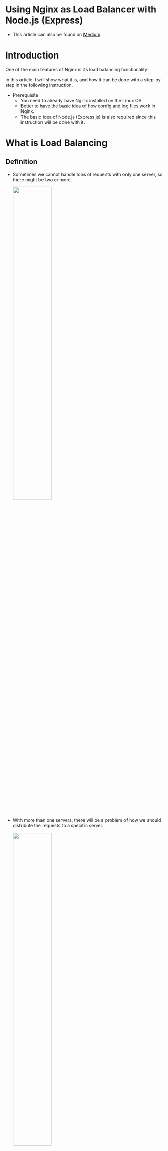 # Using Nginx as Load Balancer with Node.js (Express)

- This article can also be found on [Medium](https://philosophyotaku.medium.com/using-nginx-as-load-balancer-with-node-js-express-63b39948f737).

# Introduction

One of the main features of Nginx is its load balancing functionality.    

In this article, I will show what it is, and how it can be done with a step-by-step in the following instruction.    

- Prerequisite
    - You need to already have Nginx installed on the Linux OS.
    - Better to have the basic idea of how config and log files work in Nginx.
    - The basic idea of Node.js (Express.js) is also required since this instruction will be done with it.

# What is Load Balancing

## Definition

- Sometimes we cannot handle tons of requests with only one server, so there might be two or more.
    
	<img src="./img/load-balancing-nginx-1.jpg" width="50%">
    
- With more than one servers, there will be a problem of how we should distribute the requests to a specific server.
    
	<img src="./img/load-balancing-nginx-2.jpg" width="50%">
    
- So we use a load balancer to solve this problem.
    
	<img src="./img/load-balancing-nginx-3.jpg" width="50%">
    
- In this case, we use Nginx as a load balancer.
- We can use different algorithm to decide which server a specific request will go to.

## Algorithm

Different services or servers have their own algorithm, and I will introduce only basic ones in Nginx.

### ****Round Robin Load Balancing****

- Definition: to distribute requests equally to different servers.
    
    <img src="./img/load-balancing-nginx-4.jpg" width="50%">

### ****Weighted Load Balancing****

- Definition: to distribute request based on the weights on server.

	<img src="./img/load-balancing-nginx-5.jpg" width="50%">

### Least Load(Connections) Balancing

- Definition: to distribute the requests to the least loaded(connections) server.

	<img src="./img/load-balancing-nginx-6.jpg" width="50%">

- There is a new request, and there are two servers. Server B is handling less requests than Server A.

	<img src="./img/load-balancing-nginx-7.jpg" width="50%">

Since Server B was handling the least requests, this request will be sent to Server B

### (IP) hash ****Load Balancing****

- Definition: the requests coming from the same IP will always be sent to a specific server.

![Without hash balancing](./img/load-balancing-nginx-8.jpg)

Without hash balancing

![With hash balancing](./img/load-balancing-nginx-9.jpg)

With hash balancing

### Health Checks

This is actually not an algorithm for load balancing.

Before sending requests to a server, Nginx will automatically check if the server is still working.

If the server is already down, Nginx will send requests to other servers, and we will be able to find an error log in Nginx. 

# Step1: Deploy four servers

The first thing is to deploy the four servers

1. Clone files from ‣
2. Do npm install
3. Run the three servers listening on 4000, 4500, 5000, and 6000.

---

Each server come with a unique response, so that we will be able to see, with load balancing, what response we will get. 

For example, the `app4000.js`  will simply respond `res on 4000`. If we get such response, we know our last request was sent to app4000.js by Nginx.

# Step2: Setting up Nginx

Noted again that you need basic ideas of how Nginx works, in order to follow.

## The figure

As illustrated in the figure, we use `proxy_pass` to send requests into `upstream` , and decide what algorithm we are going to use in `upstream.` 

![Untitled](./img/load-balancing-nginx-10.jpg)

The exact setting in Nginx comes in like this

```
upstream test {
        #ip_hash;
        #least_conn;
        server 127.0.0.1:4000;
        server 127.0.0.1:4500; #max_fails=3 fail_timeout=5s;
        server 127.0.0.1:5000; #weight=2;
        #server 127.0.0.1:6000;
 }

server {
  listen 80;
  access_log   /var/log/nginx/nginx.vhost.access.log;
  error_log    /var/log/nginx/nginx.vhost.error.log;

  location / {
          proxy_pass http://test;
  }
}
```

## ****Round Robin Load Balancing****

The default algorithm is Round Robin. 

If we set upstream like this:

```
upstream test {
        server 127.0.0.1:4000;
        server 127.0.0.1:4500; 
        server 127.0.0.1:5000;
     }
```

Since there are three servers listening on 4000, 4500, and 5000, requests will be sent to these three servers in sequence, as shown in the following video.

https://user-images.githubusercontent.com/55405280/160231407-127b5815-36b6-4f27-b076-ec8a30de7889.mp4

## Weighted Load Balancing

If we add two weights on server 5000 and send four requests:

```
upstream test {
        server 127.0.0.1:4000;
        server 127.0.0.1:4500; 
        server 127.0.0.1:5000 weight=2;
 }
```

We will see two of them coming from server 5000.

https://user-images.githubusercontent.com/55405280/160231458-c330559f-f1b4-4496-b288-b2abf3fbd923.mp4

## IP Hash Load Balancing

If we set `ip_hash`, 

```
upstream test {
        ip_hash;
        server 127.0.0.1:4000;
        server 127.0.0.1:4500; 
        server 127.0.0.1:5000;
 }
```

We will see response coming from the same server. This is because Nginx has already remembered my IP and will always send me to the same server. 

https://user-images.githubusercontent.com/55405280/160231464-95018e83-0362-401c-99ca-466954328e51.mp4

## Least Connection Load Balancing

Set `least_conn`, and add a new server listening on 6000.

```
upstream test {
        least_conn;
        server 127.0.0.1:4000;
        server 127.0.0.1:4500; 
        server 127.0.0.1:5000;
        server 127.0.0.1:6000;
}
```

The server on 6000 will respond in 5 seconds because of `setTimeout`, like this

```jsx
app.get('/', (req, res) => {
	setTimeout(() => {
		console.log("on 6000"); 
		res.send('res on 6000'); 
	}, 5000);
})
```

As shown in the video, we can see the fourth server (the 6000 one) pending because of setTimeout. 

In this five seconds, any request will not be sent to this server thanks to `least_conn`. 

https://user-images.githubusercontent.com/55405280/160231472-f70b4874-e686-4015-bd71-21d478672c86.mp4

## Health Checks

Shutdown the server listening on 4500, but don’t remove it from the upstream. 

```
upstream test {
        server 127.0.0.1:4000;
        server 127.0.0.1:4500;
        server 127.0.0.1:5000;
}
```

We will be able to see Nginx doing health check automatically, so the response will not come from server 4500, and can see error logs at the same time.

https://user-images.githubusercontent.com/55405280/160231485-e568b22d-e92e-4bf9-8fe8-9c5bce0538ca.mp4

We can add more settings on server to decide what happens if a server goes down.

For example, `max_fails=3 fail_timeout=5s` means Nginx will try at most three times on this server, and will not try in the following 5 seconds if all three tries failed. 

```
upstream test {
        server 127.0.0.1:4000;
        server 127.0.0.1:4500 max_fails=3 fail_timeout=5s;
        server 127.0.0.1:5000;
}
```

https://user-images.githubusercontent.com/55405280/160231496-5a648fea-d6dc-4cde-baa8-8e35c1a35a66.mp4

# Conclusion

In this article, I introduce the basic idea of load balancing with Nginx. 

The idea and the commands in Nginx should be simpler than expected, especially after grasping the core idea of why we need load balancing.
